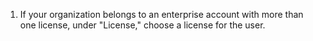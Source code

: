 1. If your organization belongs to an enterprise account with more than one license, under "License," choose a license for the user.
